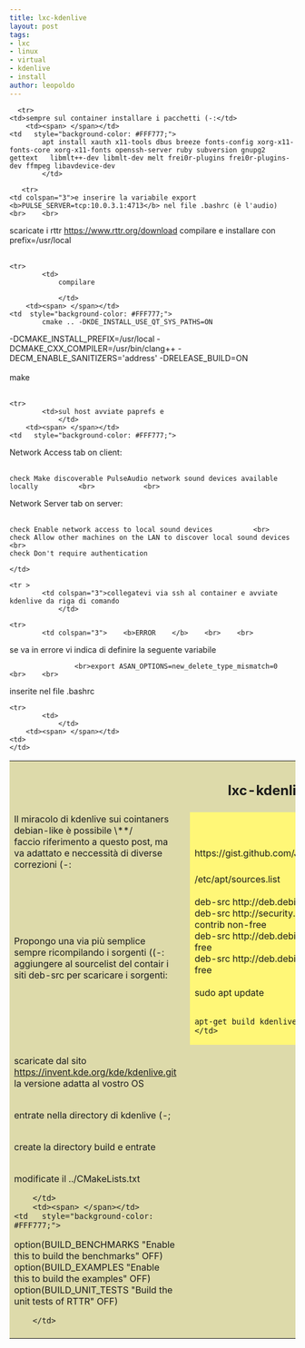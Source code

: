 ```yaml
---
title: lxc-kdenlive
layout: post
tags:
- lxc
- linux
- virtual
- kdenlive
- install
author: leopoldo
---
```


<table  style="background-color: #DDDAAA;">
 <th colspan="3"><h2>	lxc-kdenlive </h2></th>
		  <tr>
    <td>
	Il miracolo di kdenlive sui cointaners debian-like è possibile \**/
	<br>
faccio riferimento a questo post, ma va adattato e neccessità di diverse correzioni (-:
	</td>
   <td><span> </span></td>
    <td    style="background-color: #FFF777;">		<br>	<br> https://gist.github.com/JamesCordell/ffb9e50c9bb32f99fdc690bb24fdc970
</td>
  </tr>
	
	
  <tr>
    <td>Propongo una via più semplice sempre ricompilando i sorgenti ((-:
	<br>
aggiungere al sourcelist del contair i siti deb-src per scaricare i sorgenti:</td>
   <td><span> </span></td>
    <td style="background-color: #FFF777;">     /etc/apt/sources.list
	<br>	<br>
deb-src http://deb.debian.org/debian/ buster main non-free contrib	<br>
deb-src http://security.debian.org/debian-security buster/updates main contrib non-free	<br>
deb-src http://deb.debian.org/debian/ buster-updates main contrib non-free	<br>
deb-src http://deb.debian.org/debian/ buster-backports main contrib non-free
			<br>	<br>
  sudo apt update		<br>	<br>

    apt-get build kdenlive
	</td>
  </tr>
	
	  <tr>
    <td>sempre sul container installare i pacchetti (-:</td>
	    <td><span> </span></td>
    <td   style="background-color: #FFF777;">
			apt install xauth x11-tools dbus breeze fonts-config xorg-x11-fonts-core xorg-x11-fonts openssh-server ruby subversion gnupg2 gettext   libmlt++-dev libmlt-dev melt frei0r-plugins frei0r-plugins-dev ffmpeg libavdevice-dev 
			</td>
  </tr>
	
	   <tr>
    <td colspan="3">e inserire la variabile export <b>PULSE_SERVER=tcp:10.0.3.1:4713</b> nel file .bashrc (è l'audio) 	<br>	<br>
			 
scaricate i rttr https://www.rttr.org/download compilare e installare con prefix=/usr/local <br>	<br>
	 </td>
  </tr>
	
	
  <tr>
    <td>
				
scaricate dal sito  	<br> https://invent.kde.org/kde/kdenlive.git 	<br> la versione adatta al vostro OS 	<br>	<br>

entrate nella directory di kdenlive (-; 	<br>	<br>

create la directory build e entrate	<br>	<br>

modificate  il ../CMakeLists.txt 
		
		</td>
	    <td><span> </span></td>
    <td   style="background-color: #FFF777;">
		
option(BUILD_BENCHMARKS "Enable this to build the benchmarks" OFF)	<br>
option(BUILD_EXAMPLES "Enable this to build the examples" OFF)	<br>
option(BUILD_UNIT_TESTS "Build the unit tests of RTTR" OFF)	<br>

		</td>
  </tr>
	  
	<tr>	
			<td>
				compilare
				
				</td>
	    <td><span> </span></td>
    <td  style="background-color: #FFF777;"> 
			cmake .. -DKDE_INSTALL_USE_QT_SYS_PATHS=ON 
-DCMAKE_INSTALL_PREFIX=/usr/local  -DCMAKE_CXX_COMPILER=/usr/bin/clang++ 
-DECM_ENABLE_SANITIZERS='address'  -DRELEASE_BUILD=ON
			<br>
			<br>
			make				<br>	<br>
 	</td>
  </tr>
		
	<tr>	
			<td>sul host avviate paprefs e
				</td>
	    <td><span> </span></td>
    <td   style="background-color: #FFF777;"> 
Network Access tab on client:			<br>			<br>

    check Make discoverable PulseAudio network sound devices available locally			<br>			<br>

Network Server tab on server:			<br>			<br>

    check Enable network access to local sound devices			<br>
    check Allow other machines on the LAN to discover local sound devices			<br>
    check Don't require authentication
			
 	</td>
  </tr>
	
		
	<tr >	
			<td colspan="3">collegatevi via ssh al container e avviate kdenlive da riga di comando
				</td>
   </tr>
	
			
	<tr>	
			<td colspan="3">	<b>ERROR	</b>  	<br>	<br>

se va in errore vi indica di definire la seguente variabile
				
					<br>export ASAN_OPTIONS=new_delete_type_mismatch=0
	<br>	<br>
inserite nel file .bashrc
				</td>
	    <td><span> </span></td>
    <td> 
 	</td>
  </tr>
	
			
	<tr>	
			<td>
				</td>
	    <td><span> </span></td>
    <td> 
 	</td>
  </tr>
	
</table>
